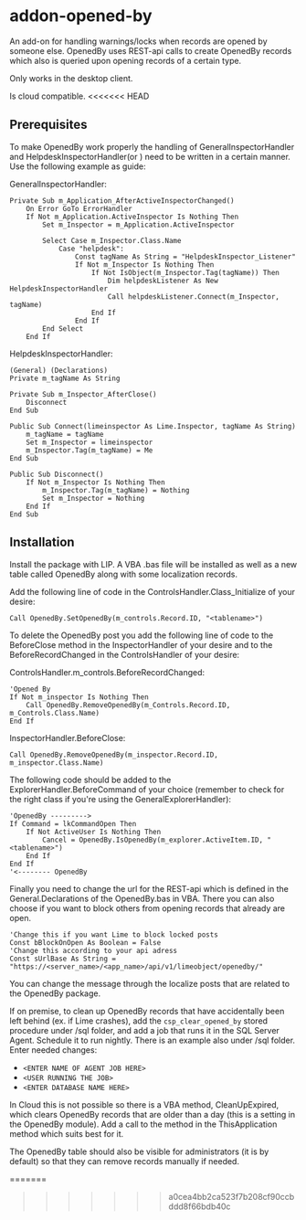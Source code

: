 # addon-opened-by

An add-on for handling warnings/locks when records are opened by someone else. OpenedBy uses REST-api calls to create OpenedBy records which also is queried upon opening records of a certain type. 

Only works in the desktop client. 

Is cloud compatible.
<<<<<<< HEAD

## Prerequisites
To make OpenedBy work properly the handling of GeneralInspectorHandler and HelpdeskInspectorHandler(or ) need to be written in a certain manner. Use the following example as guide:

GeneralInspectorHandler:
```
Private Sub m_Application_AfterActiveInspectorChanged()
    On Error GoTo ErrorHandler
    If Not m_Application.ActiveInspector Is Nothing Then
        Set m_Inspector = m_Application.ActiveInspector
        
        Select Case m_Inspector.Class.Name
            Case "helpdesk":
                Const tagName As String = "HelpdeskInspector_Listener"
                If Not m_Inspector Is Nothing Then
                    If Not IsObject(m_Inspector.Tag(tagName)) Then
                        Dim helpdeskListener As New HelpdeskInspectorHandler
                        Call helpdeskListener.Connect(m_Inspector, tagName)                        
                    End If
                End If
        End Select
    End If
```

HelpdeskInspectorHandler:
```
(General) (Declarations)
Private m_tagName As String

Private Sub m_Inspector_AfterClose()
    Disconnect
End Sub

Public Sub Connect(limeinspector As Lime.Inspector, tagName As String)
    m_tagName = tagName
    Set m_Inspector = limeinspector
    m_Inspector.Tag(m_tagName) = Me
End Sub

Public Sub Disconnect()
    If Not m_Inspector Is Nothing Then
        m_Inspector.Tag(m_tagName) = Nothing
        Set m_Inspector = Nothing
    End If
End Sub
```
## Installation

Install the package with LIP. A VBA .bas file will be installed as well as a new table called OpenedBy along with some localization records.

Add the following line of code in the ControlsHandler.Class_Initialize of your desire:

```
Call OpenedBy.SetOpenedBy(m_controls.Record.ID, "<tablename>")
```

To delete the OpenedBy post you add the following line of code to the BeforeClose method in the InspectorHandler of your desire and to the BeforeRecordChanged in the ControlsHandler of your desire:

ControlsHandler.m_controls.BeforeRecordChanged:
```
'Opened By
If Not m_inspector Is Nothing Then
    Call OpenedBy.RemoveOpenedBy(m_Controls.Record.ID, m_Controls.Class.Name)
End If

```

InspectorHandler.BeforeClose:
```
Call OpenedBy.RemoveOpenedBy(m_inspector.Record.ID, m_inspector.Class.Name)
```

The following code should be added to the ExplorerHandler.BeforeCommand of your choice (remember to check for the right class if you're using the GeneralExplorerHandler):

```
'OpenedBy --------->
If Command = lkCommandOpen Then        
    If Not ActiveUser Is Nothing Then
        Cancel = OpenedBy.IsOpenedBy(m_explorer.ActiveItem.ID, "<tablename>")
    End If
End If
'<-------- OpenedBy
```

Finally you need to change the url for the REST-api which is defined in the General.Declarations of the OpenedBy.bas in VBA. There you can also choose if you want to block others from opening records that already are open.
```
'Change this if you want Lime to block locked posts
Const bBlockOnOpen As Boolean = False
'Change this according to your api adress
Const sUrlBase As String = "https://<server_name>/<app_name>/api/v1/limeobject/openedby/"
```
You can change the message through the localize posts that are related to the OpenedBy package.

If on premise, to clean up OpenedBy records that have accidentally been left behind (ex. if Lime crashes), add the ```csp_clear_opened_by``` stored procedure under /sql folder, and add a job that runs it in the SQL Server Agent. Schedule it to run nightly. There is an example also under /sql folder. Enter needed changes:

* ```<ENTER NAME OF AGENT JOB HERE>```
* ```<USER RUNNING THE JOB>```
* ```<ENTER DATABASE NAME HERE>```

In Cloud this is not possible so there is a VBA method, CleanUpExpired, which clears OpenedBy records that are older than a day (this is a setting in the OpenedBy module). Add a call to the method in the ThisApplication method which suits best for it.  

The OpenedBy table should also be visible for administrators (it is by default) so that they can remove records manually if needed.


=======
>>>>>>> a0cea4bb2ca523f7b208cf90ccbddd8f66bdb40c
